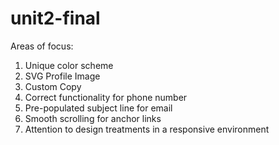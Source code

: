 # unit2-final
Areas of focus:
1. Unique color scheme
2. SVG Profile Image
3. Custom Copy
4. Correct functionality for phone number
5. Pre-populated subject line for email
6. Smooth scrolling for anchor links
7. Attention to design treatments in a responsive environment 
